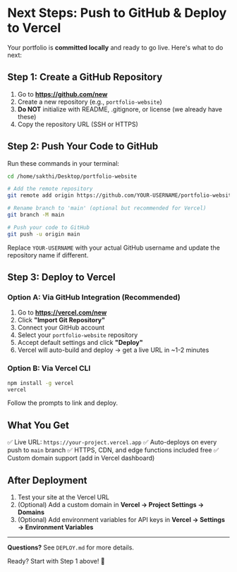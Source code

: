 # Next Steps: Push to GitHub & Deploy to Vercel

Your portfolio is **committed locally** and ready to go live. Here's what to do next:

## Step 1: Create a GitHub Repository

1. Go to **https://github.com/new**
2. Create a new repository (e.g., `portfolio-website`)
3. **Do NOT** initialize with README, .gitignore, or license (we already have these)
4. Copy the repository URL (SSH or HTTPS)

## Step 2: Push Your Code to GitHub

Run these commands in your terminal:

```bash
cd /home/sakthi/Desktop/portfolio-website

# Add the remote repository
git remote add origin https://github.com/YOUR-USERNAME/portfolio-website.git

# Rename branch to 'main' (optional but recommended for Vercel)
git branch -M main

# Push your code to GitHub
git push -u origin main
```

Replace `YOUR-USERNAME` with your actual GitHub username and update the repository name if different.

## Step 3: Deploy to Vercel

### Option A: Via GitHub Integration (Recommended)

1. Go to **https://vercel.com/new**
2. Click **"Import Git Repository"**
3. Connect your GitHub account
4. Select your `portfolio-website` repository
5. Accept default settings and click **"Deploy"**
6. Vercel will auto-build and deploy → get a live URL in ~1-2 minutes

### Option B: Via Vercel CLI

```bash
npm install -g vercel
vercel
```

Follow the prompts to link and deploy.

## What You Get

✅ Live URL: `https://your-project.vercel.app`
✅ Auto-deploys on every push to `main` branch
✅ HTTPS, CDN, and edge functions included free
✅ Custom domain support (add in Vercel dashboard)

## After Deployment

1. Test your site at the Vercel URL
2. (Optional) Add a custom domain in **Vercel → Project Settings → Domains**
3. (Optional) Add environment variables for API keys in **Vercel → Settings → Environment Variables**

---

**Questions?** See `DEPLOY.md` for more details.

Ready? Start with Step 1 above! 🚀
